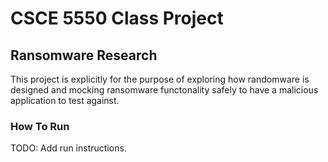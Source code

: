 # CSCE 5550 Class Project
## Ransomware Research
This project is explicitly for the purpose of exploring how randomware is designed and mocking ransomware functonality safely to have a malicious application to test against.

### How To Run
TODO: Add run instructions.
